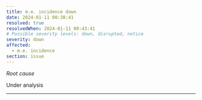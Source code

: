 ```yaml
---
title: m.e. incidence down
date: 2024-01-11 00:38:41
resolved: true
resolvedWhen: 2024-01-11 00:43:41
# Possible severity levels: down, disrupted, notice
severity: down
affected:
  - m.e. incidence
section: issue
---
```


*Root cause*

Under analysis

---


